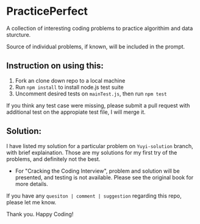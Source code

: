 # PracticePerfect
A collection of interesting coding problems to practice algorithim and data sturcture. 

Source of individual problems, if known, will be included in the prompt.

## Instruction on using this:
1. Fork an clone down repo to a local machine
2. Run `npm install` to install node.js test suite  
3. Uncomment desired tests on `mainTest.js`, then run `npm test`

If you think any test case were missing, please submit a pull request with additional test on the appropiate test file, I will merge it.

## Solution: 
I have listed my solution for a particular problem on `Yuyi-solution` branch, with brief explaination. Those are my solutions for my first try of the problems, and definitely not the best.
* For "Cracking the Coding Interview", problem and solution will be presented, and testing is not available. Please see the original book for more details.

If you have any `quesiton | comment | suggestion` regarding this repo, please let me know.

Thank you. Happy Coding!